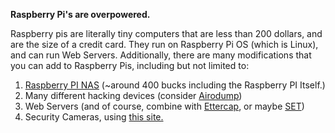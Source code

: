 **Raspberry Pi's are overpowered.** 

Raspberry pis are literally tiny computers that are less than 200 dollars, and are the size of a credit card. They run on Raspberry Pi OS (which is Linux), and can run Web Servers. Additionally, there are many modifications that you can add to Raspberry Pis, including but not limited to:

1. [Raspberry PI NAS](https://www.youtube.com/watch?v=l30sADfDiM8) (~around 400 bucks including the Raspberry PI Itself.) 
2. Many different hacking devices (consider [Airodump](https://www.aircrack-ng.org/doku.php?id=airodump-ng))
3. Web Servers (and of course, combine with [Ettercap](https://www.ettercap-project.org/), or maybe [SET](https://trustedsec.com/resources/tools/the-social-engineer-toolkit-set))
4. Security Cameras, using [this site.](https://www.nabto.com/build-raspberry-pi-security-camera/)
